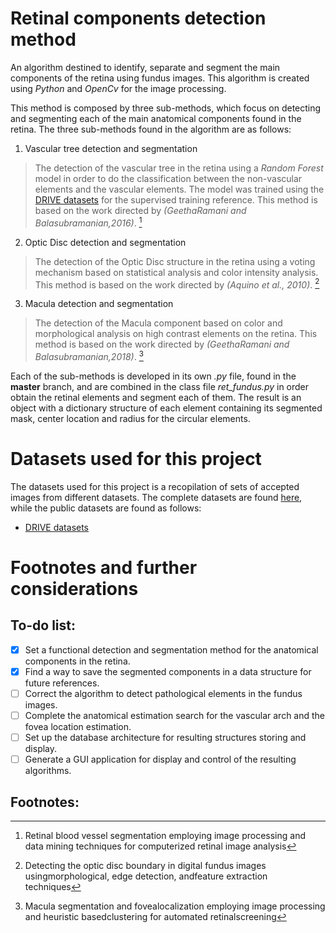 # Retinal components detection method

An algorithm destined to identify, separate and segment the main components of the retina using fundus images. This algorithm is created using _Python_ and _OpenCv_ for the image processing.

This method is composed by three sub-methods, which focus on detecting and segmenting each of the main anatomical components found in the retina. 
The three sub-methods found in the algorithm are as follows:
1. Vascular tree detection and segmentation
>The detection of the vascular tree in the retina using a *Random Forest* model in order to do the classification between the non-vascular elements and the vascular elements. The model was trained using the [DRIVE datasets](https://drive.grand-challenge.org/) for the supervised training reference. This method is based on the work directed by *(GeethaRamani and Balasubramanian,2016)*. [^1]

2. Optic Disc detection and segmentation
>The detection of the Optic Disc structure in the retina using a voting mechanism based on statistical analysis and color intensity analysis. This method is based on the work directed by *(Aquino et al., 2010)*. [^2]

3. Macula detection and segmentation
>The detection of the Macula component based on color and morphological analysis on high contrast elements on the retina. This method is based on the work directed by *(GeethaRamani and Balasubramanian,2018)*. [^3]

Each of the sub-methods is developed in its own *.py* file, found in the **master** branch, and are combined in the class file *ret_fundus.py* in order obtain the retinal elements and segment each of them. The result is an object with a dictionary structure of each element containing its segmented mask, center location and radius for the circular elements.

# Datasets used for this project
The datasets used for this project is a recopilation of sets of accepted images from different datasets. The complete datasets are found [here](https://drive.google.com/drive/folders/18CM5gA1PsygCIoCX7RY42aGaXmZOenxW?usp=sharing), while the public datasets are found as follows:

* [DRIVE datasets](https://drive.grand-challenge.org/)

# Footnotes and further considerations
## To-do list:
- [x] Set a functional detection and segmentation method for the anatomical components in the retina.
- [x] Find a way to save the segmented components in a data structure for future references.
- [ ] Correct the algorithm to detect pathological elements in the fundus images.
- [ ] Complete the anatomical estimation search for the vascular arch and the fovea location estimation.
- [ ] Set up the database architecture for resulting structures storing and display.
- [ ] Generate a GUI application for display and control of the resulting algorithms.

## Footnotes:
[^1]: Retinal blood vessel segmentation employing image processing and data mining techniques for computerized retinal image analysis

[^2]: Detecting the optic disc boundary in digital fundus images usingmorphological, edge detection, andfeature extraction techniques

[^3]: Macula segmentation and fovealocalization employing image processing and heuristic basedclustering for automated retinalscreening
